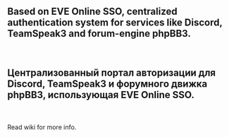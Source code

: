 ## Based on EVE Online SSO, centralized authentication system for services like Discord, TeamSpeak3 and forum-engine phpBB3.
<br>

## Централизованный портал авторизации для Discord, TeamSpeak3 и форумного движка phpBB3, использующая EVE Online SSO.
<br>

<br>
Read wiki for more info.